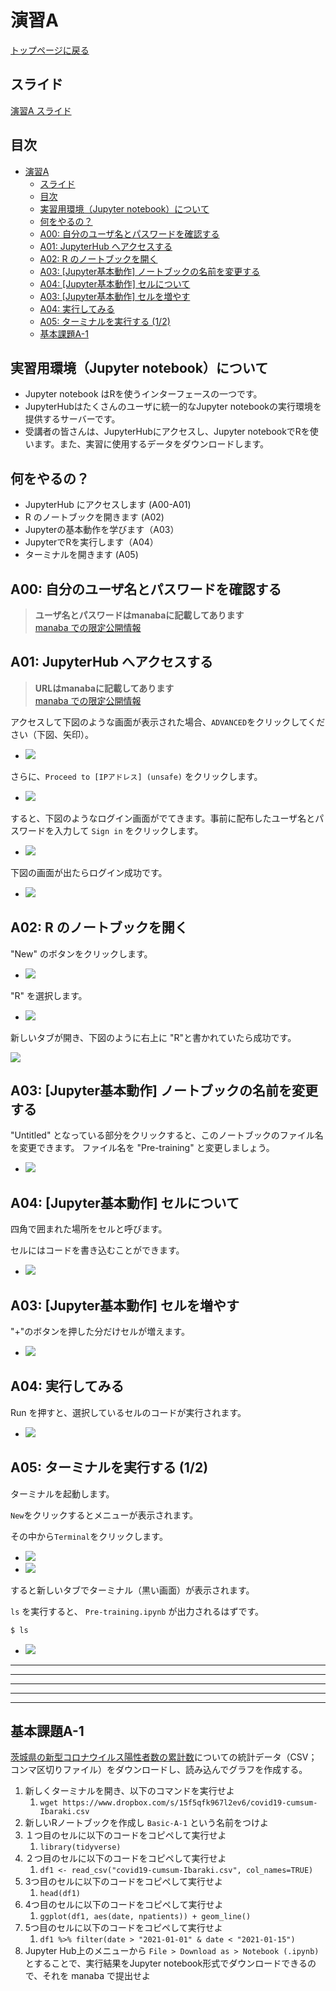 # 演習A

[トップページに戻る](../)

## スライド

[演習A スライド](https://github.com/bioinfo-tsukuba/FY2022-EB62104-Bioinformatics/raw/main/%E6%BC%94%E7%BF%92A/%E6%BC%94%E7%BF%92A.pdf)

## 目次

- [演習A](#演習a)
  - [スライド](#スライド)
  - [目次](#目次)
  - [実習用環境（Jupyter notebook）について](#実習用環境jupyter-notebookについて)
  - [何をやるの？](#何をやるの)
  - [A00: 自分のユーザ名とパスワードを確認する](#a00-自分のユーザ名とパスワードを確認する)
  - [A01: JupyterHub へアクセスする](#a01-jupyterhub-へアクセスする)
  - [A02: R のノートブックを開く](#a02-r-のノートブックを開く)
  - [A03: [Jupyter基本動作] ノートブックの名前を変更する](#a03-jupyter基本動作-ノートブックの名前を変更する)
  - [A04: [Jupyter基本動作] セルについて](#a04-jupyter基本動作-セルについて)
  - [A03: [Jupyter基本動作] セルを増やす](#a03-jupyter基本動作-セルを増やす)
  - [A04: 実行してみる](#a04-実行してみる)
  - [A05: ターミナルを実行する (1/2)](#a05-ターミナルを実行する-12)
  - [基本課題A-1](#基本課題a-1)

## 実習用環境（Jupyter notebook）について

- Jupyter notebook はRを使うインターフェースの一つです。
- JupyterHubはたくさんのユーザに統一的なJupyter notebookの実行環境を提供するサーバーです。
- 受講者の皆さんは、JupyterHubにアクセスし、Jupyter notebookでRを使います。また、実習に使用するデータをダウンロードします。


## 何をやるの？

- JupyterHub にアクセスします (A00-A01)
- R のノートブックを開きます (A02)
- Jupyterの基本動作を学びます（A03）
- JupyterでRを実行します（A04）
- ターミナルを開きます (A05)

## A00: 自分のユーザ名とパスワードを確認する

> **ユーザ名とパスワードはmanabaに記載してあります**  
> [manaba での限定公開情報](https://manaba.tsukuba.ac.jp/ct/page_2358336c1958448)

## A01: JupyterHub へアクセスする

> **URLはmanabaに記載してあります**  
> [manaba での限定公開情報](https://manaba.tsukuba.ac.jp/ct/page_2358336c1958448)

アクセスして下図のような画面が表示された場合、`ADVANCED`をクリックしてください（下図、矢印）。

- ![](img/2021-02-06-19-57-07.png)

さらに、`Proceed to [IPアドレス] (unsafe)` をクリックします。

- ![](img/2021-02-06-19-58-57.png)

すると、下図のようなログイン画面がでてきます。事前に配布したユーザ名とパスワードを入力して `Sign in` をクリックします。

- ![](img/2021-02-06-19-59-19.png)

下図の画面が出たらログイン成功です。

- ![](img/2021-02-06-20-00-12.png)

## A02: R のノートブックを開く

"New" のボタンをクリックします。

- ![](img/2021-02-06-20-03-08.png)

"R" を選択します。

- ![](img/2021-02-06-20-01-50.png)

新しいタブが開き、下図のように右上に "R"と書かれていたら成功です。

![](img/2021-02-06-20-04-53.png)

## A03: [Jupyter基本動作] ノートブックの名前を変更する

"Untitled" となっている部分をクリックすると、このノートブックのファイル名を変更できます。
ファイル名を "Pre-training" と変更しましょう。

- ![](img/2021-02-06-20-06-33.png)


## A04: [Jupyter基本動作] セルについて

四角で囲まれた場所をセルと呼びます。

セルにはコードを書き込むことができます。

- ![](img/2021-02-06-20-09-05.png)


## A03: [Jupyter基本動作] セルを増やす

"+"のボタンを押した分だけセルが増えます。

- ![](img/2021-02-06-20-11-26.png)

## A04: 実行してみる

Run を押すと、選択しているセルのコードが実行されます。

- ![](img/2021-02-06-20-13-23.png)

## A05: ターミナルを実行する (1/2)

ターミナルを起動します。

`New`をクリックするとメニューが表示されます。

その中から`Terminal`をクリックします。

- ![](img/tutorial_00_prepare_environment-b32a0.png)
- ![](img/tutorial_00_prepare_environment-646f1.png)

すると新しいタブでターミナル（黒い画面）が表示されます。

`ls` を実行すると、 `Pre-training.ipynb` が出力されるはずです。

```bash
$ ls
```

- ![](img/2021-02-06-20-30-50.png)

----
----
----
----
----

## 基本課題A-1

[茨城県の新型コロナウイルス陽性者数の累計数](https://corona.go.jp/dashboard/)についての統計データ（CSV；コンマ区切りファイル）をダウンロードし、読み込んでグラフを作成する。

1. 新しくターミナルを開き、以下のコマンドを実行せよ
   1. `wget https://www.dropbox.com/s/15f5qfk967l2ev6/covid19-cumsum-Ibaraki.csv`
2. 新しいRノートブックを作成し `Basic-A-1` という名前をつけよ
3. １つ目のセルに以下のコードをコピペして実行せよ
   1. `library(tidyverse)`
4. ２つ目のセルに以下のコードをコピペして実行せよ
   1. `df1 <- read_csv("covid19-cumsum-Ibaraki.csv", col_names=TRUE)`
4. 3つ目のセルに以下のコードをコピペして実行せよ
   1. `head(df1)`
4. 4つ目のセルに以下のコードをコピペして実行せよ
   1. `ggplot(df1, aes(date, npatients)) + geom_line()`
5. 5つ目のセルに以下のコードをコピペして実行せよ
   1. `df1 %>% filter(date > "2021-01-01" & date < "2021-01-15")`
6. Jupyter Hub上のメニューから `File > Download as > Notebook (.ipynb)` とすることで、実行結果をJupyter notebook形式でダウンロードできるので、それを manaba で提出せよ

